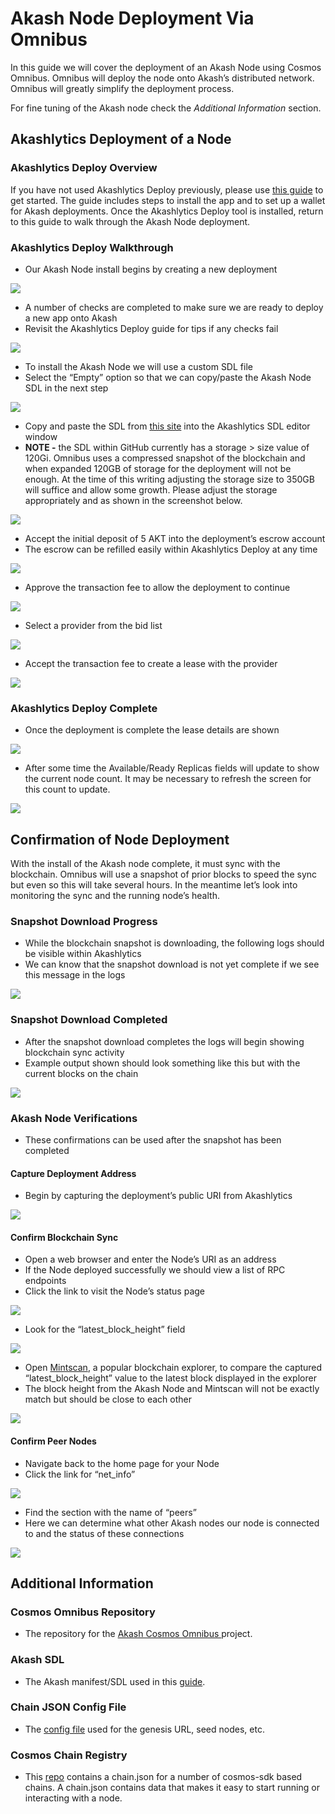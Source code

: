 # Akash Node Deployment Via Omnibus

In this guide we will cover the deployment of an Akash Node using Cosmos Omnibus.  Omnibus will deploy the node onto Akash’s distributed network. Omnibus will greatly simplify the deployment process.

For fine tuning of the Akash node check the _Additional Information_ section.

## Akashlytics Deployment of a Node

### Akashlytics Deploy Overview

If you have not used Akashlytics Deploy previously, please use [this guide](https://docs.akash.network/guides/deploy) to get started.  The guide includes steps to install the app and to set up a wallet for Akash deployments.  Once the Akashlytics Deploy tool is installed, return to this guide to walk through the Akash Node deployment.

### Akashlytics Deploy Walkthrough

* Our Akash Node install begins by creating a new deployment

![](../.gitbook/assets/deploymentsHomeScreen.png)

* A number of checks are completed to make sure we are ready to deploy a new app onto Akash&#x20;
* Revisit the Akashlytics Deploy guide for tips if any checks fail

![](../.gitbook/assets/akashlyticsBaseVerify.png)

* To install the Akash Node we will use a custom SDL file&#x20;
* Select the “Empty” option so that we can copy/paste the Akash Node SDL in the next step

![](../.gitbook/assets/manifestSelectInitial.png)

* Copy and paste the SDL from [this site](https://github.com/ovrclk/cosmos-omnibus/blob/master/akash/deploy.yml) into the Akashlytics SDL editor window
* **NOTE -** the SDL within GitHub currently has a storage > size value of 120Gi.  Omnibus uses a compressed snapshot of the blockchain and when expanded 120GB of storage for the deployment will not be enough.  At the time of this writing adjusting the storage size to 350GB will suffice and allow some growth.  Please adjust the storage appropriately and as shown in the screenshot below.

![](../.gitbook/assets/sdlWithStorageAdjustment.png)

* Accept the initial deposit of 5 AKT into the deployment’s escrow account&#x20;
* The escrow can be refilled easily within Akashlytics Deploy at any time

![](<../.gitbook/assets/acceptDeposit (1).png>)

* Approve the transaction fee to allow the deployment to continue

![](../.gitbook/assets/transactionFeeDeployAccept.png)

* Select a provider from the bid list

![](../.gitbook/assets/bidSelect.png)

* Accept the transaction fee to create a lease with the provider

![](../.gitbook/assets/bidTransactionFee.png)

### Akashlytics Deploy Complete

* Once the deployment is complete the lease details are shown

![](<../.gitbook/assets/deploymentComplete (1).png>)

* After some time the Available/Ready Replicas fields will update to show the current node count.  It may be necessary to refresh the screen for this count to update.

![](../.gitbook/assets/deploymentCounts.png)

## Confirmation of Node Deployment

With the install of the Akash node complete, it must sync with the blockchain.  Omnibus will use a snapshot of prior blocks to speed the sync but even so this will take several hours.  In the meantime let’s look into monitoring the sync and the running node’s health.

### Snapshot Download Progress

* While the blockchain snapshot is downloading, the following logs should be visible within Akashlytics&#x20;
* We can know that the snapshot download is not yet complete if we see this message in the logs

![](../.gitbook/assets/snapshotDownloading.png)

### Snapshot Download Completed

* After the snapshot download completes the logs will begin showing blockchain sync activity
* &#x20;Example output shown should look something like this but with the current blocks on the chain

![](../.gitbook/assets/snapshotDownloadComplete.png)

### Akash Node Verifications

* These confirmations can be used after the snapshot has been completed

#### Capture Deployment Address

* Begin by capturing the deployment’s public URI from Akashlytics

![](../.gitbook/assets/nodeUIR.png)

#### Confirm Blockchain Sync

* Open a web browser and enter the Node’s URI as an address&#x20;
* If the Node deployed successfully we should view a list of RPC endpoints&#x20;
* Click the link to visit the Node’s status page

![](<../.gitbook/assets/rpcStatusLink (1).png>)

* Look for the “latest\_block\_height” field

![](../.gitbook/assets/rpcStatusVerification.png)

* Open [Mintscan](https://www.mintscan.io/akash), a popular blockchain explorer, to compare the captured “latest\_block\_height” value to the latest block displayed in the explorer&#x20;
* The block height from the Akash Node and Mintscan will not be exactly match but should be close to each other

![](../.gitbook/assets/mintscanBlockHeight.png)

#### Confirm Peer Nodes

* Navigate back to the home page for your Node&#x20;
* Click the link for “net\_info”

![](../.gitbook/assets/rpcNetInfoLink.png)

* Find the section with the name of “peers”&#x20;
* Here we can determine what other Akash nodes our node is connected to and the status of these connections

![](../.gitbook/assets/rpcNetInfoData.png)

## Additional Information

### Cosmos Omnibus Repository

* The repository for the [Akash Cosmos Omnibus ](https://github.com/ovrclk/cosmos-omnibus)project.

### Akash SDL

* The Akash manifest/SDL used in this [guide](https://github.com/ovrclk/cosmos-omnibus/blob/master/akash/deploy.yml).

### Chain JSON Config File

* The [config file](https://raw.githubusercontent.com/ovrclk/net/master/mainnet/meta.json) used for the genesis URL, seed nodes, etc.

### Cosmos Chain Registry

* This [repo](https://github.com/cosmos/chain-registry) contains a chain.json for a number of cosmos-sdk based chains. A chain.json contains data that makes it easy to start running or interacting with a node.

